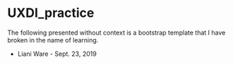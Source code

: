 # UXDI_practice
The following presented without context is a bootstrap template that I have broken in the name of learning.  

- Liani Ware - Sept. 23, 2019
